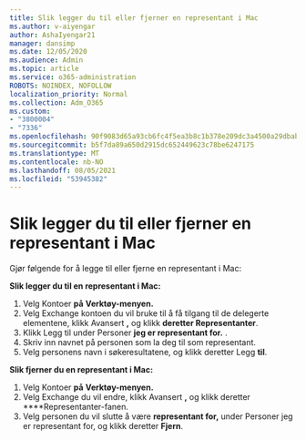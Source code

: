 ```yaml
---
title: Slik legger du til eller fjerner en representant i Mac
ms.author: v-aiyengar
author: AshaIyengar21
manager: dansimp
ms.date: 12/05/2020
ms.audience: Admin
ms.topic: article
ms.service: o365-administration
ROBOTS: NOINDEX, NOFOLLOW
localization_priority: Normal
ms.collection: Adm_O365
ms.custom:
- "3800004"
- "7336"
ms.openlocfilehash: 90f9083d65a93cb6fc4f5ea3b8c1b378e209dc3a4500a29dbab04ef958ea93c7
ms.sourcegitcommit: b5f7da89a650d2915dc652449623c78be6247175
ms.translationtype: MT
ms.contentlocale: nb-NO
ms.lasthandoff: 08/05/2021
ms.locfileid: "53945382"
---
```

# <a name="how-to-add-or-remove-a-delegate-in-mac"></a>Slik legger du til eller fjerner en representant i Mac

Gjør følgende for å legge til eller fjerne en representant i Mac:

**Slik legger du til en representant i Mac:**

1. Velg Kontoer **på** **Verktøy-menyen.**
1. Velg Exchange kontoen du vil bruke til å få tilgang til de delegerte elementene, klikk Avansert **,** og klikk **deretter Representanter**.
1. Klikk Legg til under Personer  **jeg er representant for.** .
1. Skriv inn navnet på personen som la deg til som representant.
1. Velg personens navn i søkeresultatene, og klikk deretter Legg **til**.
 
**Slik fjerner du en representant i Mac:**

1. Velg Kontoer **på** **Verktøy-menyen.**
1. Velg Exchange du vil endre, klikk Avansert **,** og klikk deretter ****Representanter-fanen.
1. Velg personen du vil slutte å være **representant for,** under Personer jeg er representant for, og klikk deretter **Fjern**.
